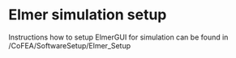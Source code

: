 # Elmer simulation setup

Instructions how to setup ElmerGUI for simulation can be found in /CoFEA/SoftwareSetup/Elmer_Setup
